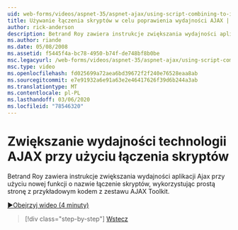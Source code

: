 ```yaml
---
uid: web-forms/videos/aspnet-35/aspnet-ajax/using-script-combining-to-improve-ajax-performance
title: Używanie łączenia skryptów w celu poprawienia wydajności AJAX | Microsoft Docs
author: rick-anderson
description: Betrand Roy zawiera instrukcje zwiększania wydajności aplikacji Ajax przy użyciu nowej funkcji o nazwie łączenie skryptów, wykorzystując prostą stronę z SAMP...
ms.author: riande
ms.date: 05/08/2008
ms.assetid: f5445f4a-bc78-4950-b74f-de748bf8b0be
msc.legacyurl: /web-forms/videos/aspnet-35/aspnet-ajax/using-script-combining-to-improve-ajax-performance
msc.type: video
ms.openlocfilehash: fd025699a72aea6bd39672f2f240e76528eaa8ab
ms.sourcegitcommit: e7e91932a6e91a63e2e46417626f39d6b244a3ab
ms.translationtype: MT
ms.contentlocale: pl-PL
ms.lasthandoff: 03/06/2020
ms.locfileid: "78546320"
---
```

# <a name="using-script-combining-to-improve-ajax-performance"></a>Zwiększanie wydajności technologii AJAX przy użyciu łączenia skryptów

Betrand Roy zawiera instrukcje zwiększania wydajności aplikacji Ajax przy użyciu nowej funkcji o nazwie łączenie skryptów, wykorzystując prostą stronę z przykładowym kodem z zestawu AJAX Toolkit.

[&#9654;Obejrzyj wideo (4 minuty)](https://channel9.msdn.com/Blogs/ASP-NET-Site-Videos/using-script-combining-to-improve-ajax-performance)

> [!div class="step-by-step"]
> [Wstecz](introduction-to-aspnet-ajax-history.md)
